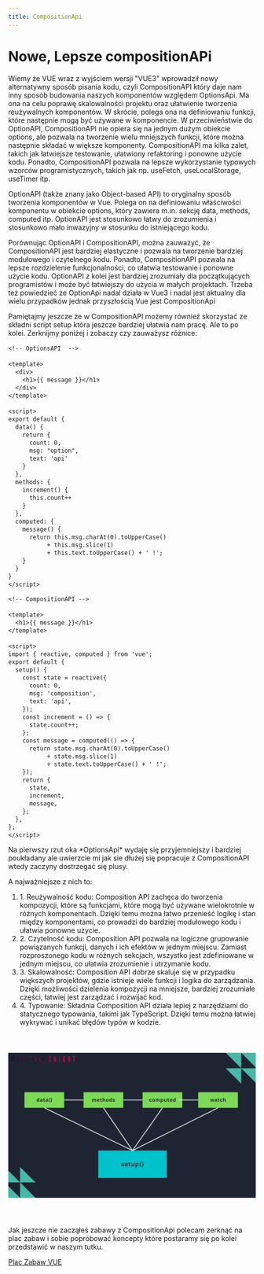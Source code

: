 ```yaml
---
title: CompositionApi
---
```

<h1 class='text-white mb-10 mt-5 text-2xl uppercase text-center'>
  Nowe, Lepsze compositionAPi
</h1>

<TextBoxMD>
  <p class='indent-6'>
    Wiemy że VUE wraz z wyjściem wersji "VUE3" wprowadził nowy alternatywny sposób pisania kodu, czyli CompositionAPI który daje nam inny sposób budowania naszych komponentów względem OptionsApi. Ma ona na celu poprawę skalowalności projektu oraz ułatwienie tworzenia reużywalnych komponentów.
    W skrócie, polega ona na definiowaniu funkcji, które następnie mogą być używane w komponencie. W przeciwieństwie do OptionAPI, CompositionAPI nie opiera się na jednym dużym obiekcie options, ale pozwala na tworzenie wielu mniejszych funkcji, które można następnie składać w większe komponenty. CompositionAPI ma kilka zalet, takich jak łatwiejsze testowanie, ułatwiony refaktoring i ponowne użycie kodu. Ponadto, CompositionAPI pozwala na lepsze wykorzystanie typowych wzorców programistycznych, takich jak np. useFetch, useLocalStorage, useTimer itp.
  </p>
  <p class='my-2'>
    <span class='text-green-500'>OptionAPI</span> (także znany jako Object-based API) to oryginalny sposób tworzenia komponentów w Vue. Polega on na definiowaniu właściwości komponentu w obiekcie options, który zawiera m.in. sekcję data, methods, computed itp. OptionAPI jest stosunkowo łatwy do zrozumienia i stosunkowo mało inwazyjny w stosunku do istniejącego kodu.
  </p>
  <p class='my-2'>
    Porównując OptionAPI i CompositionAPI, można zauważyć, że CompositionAPI jest bardziej elastyczne i pozwala na tworzenie bardziej modułowego i czytelnego kodu. Ponadto, CompositionAPI pozwala na lepsze rozdzielenie funkcjonalności, co ułatwia testowanie i ponowne użycie kodu. OptionAPI z kolei jest bardziej zrozumiały dla początkujących programistów i może być łatwiejszy do użycia w małych projektach. Trzeba też powiedzieć że OptionApi nadal działa w Vue3 i nadal jest aktualny dla wielu przypadków jednak przyszłością Vue jest CompositionApi
  </p>
  <p class='my-2'>
    Pamiętajmy jeszcze że w CompositionAPI możemy również skorzystać ze składni script setup która jeszcze bardziej ułatwia nam pracę. Ale to po kolei. Zerknijmy poniżej i zobaczy czy zauważysz różnice: 
  </p>
</TextBoxMD>

<div class='flex flex-wrap justify-center gap-x-3'>

```vue
<!-- OptionsAPI  -->

<template>
  <div>
    <h1>{{ message }}</h1>
  </div>
</template>

<script>
export default {
  data() {
    return {
      count: 0,
      msg: "option",
      text: 'api'
    }
  },
  methods: {
    increment() {
      this.count++
    }
  },
  computed: {
    message() {
      return this.msg.charAt(0).toUpperCase() 
           + this.msg.slice(1) 
           + this.text.toUpperCase() + ' !';
    }
  }
}
</script>

```

```vue
<!-- CompositionAPI -->

<template>
  <h1>{{ message }}</h1>
</template>

<script>
import { reactive, computed } from 'vue';
export default {
  setup() {
    const state = reactive({
      count: 0,
      msg: 'composition',
      text: 'api',
    });
    const increment = () => {
      state.count++;
    };
    const message = computed(() => {
      return state.msg.charAt(0).toUpperCase() 
           + state.msg.slice(1) 
           + state.text.toUpperCase() + ' !';
    });
    return {
      state,
      increment,
      message,
    };
  },
};
</script>

```
</div>

<TextBoxMD>
  <p class='mb-4'>
    Na pierwszy rzut oka *OptionsApi* wydaję się przyjemniejszy i bardziej poukładany ale uwierzcie mi jak sie dłużej się popracuje z CompositionAPI wtedy zaczyny dostrzegać się plusy. 
  </p>
  
  <p class='my-2'>
    A najważniejsze z nich to:
    <ol>
      <li class='mb-2'>1. Reużywalność kodu: Composition API zachęca do tworzenia kompozycji, które są funkcjami, które mogą być używane wielokrotnie w różnych komponentach. Dzięki temu można łatwo przenieść logikę i stan między komponentami, co prowadzi do bardziej modułowego kodu i ułatwia ponowne użycie.
      </li>
      <li class='mb-2'>2. Czytelność kodu: Composition API pozwala na logiczne grupowanie powiązanych funkcji, danych i ich efektów w jednym miejscu. Zamiast rozproszonego kodu w różnych sekcjach, wszystko jest zdefiniowane w jednym miejscu, co ułatwia zrozumienie i utrzymanie kodu.
      </li>
      <li class='mb-2'>3. Skalowalność: Composition API dobrze skaluje się w przypadku większych projektów, gdzie istnieje wiele funkcji i logika do zarządzania. Dzięki możliwości dzielenia kompozycji na mniejsze, bardziej zrozumiałe części, łatwiej jest zarządzać i rozwijać kod.</li>
      <li class='mb-2'>4. Typowanie: Składnia Composition API działa lepiej z narzędziami do statycznego typowania, takimi jak TypeScript. Dzięki temu można łatwiej wykrywać i unikać błędów typów w kodzie.</li>
    </ol>
  </p>

  <img src="../../assets/images/composition.svg" style="width:800px; margin: 40px auto;">
</TextBoxMD>

<TextBoxMD>
  <p class='mb-4'>
    Jak jeszcze nie zacząłeś zabawy z CompositionApi polecam zerknąć na plac zabaw i sobie popróbować koncepty które postaramy się po kolei przedstawić w naszym tutku. 
  </p>

  <div class='p-8 border rounded-lg border-green-500 text-green-500 text-center'>
  
  [Plac Zabaw VUE](https://play.vuejs.org/#eNp9kUFLwzAUx79KfJcqzA3ZbXQDlYF6UFHBSy6je+sy0yQkL7NQ+t19SVn1ILv1/X//l/7SdnDr3PQYERZQhsorRyIgRbeSRjXOehKd8LgTvdh524iCq4U00lTWBBJNqMUy8cviAbW24tN6vb0orqQpZ8NxfBAPhI3TG0KehCj3N6uuy8t9X854yqkyLpI4Xjd2i3opgbkERuVs3IYJUOBX71Q9PQRr2LpLuxIq2zil0b84UqwmYSEySWzDZt9POSMfcXLKqz1WX//kh9CmTMKrx4D+iBJGRhtfIw14/f6MLT+PkM2j5vYZ+IbB6pgch9pdNFvW/tPLto/52ytTf4R1S2jC6VJJNDX73JfA/+P+zNV/defTed6Tpof+B7x8phs=)

  </div>


  
</TextBoxMD>

